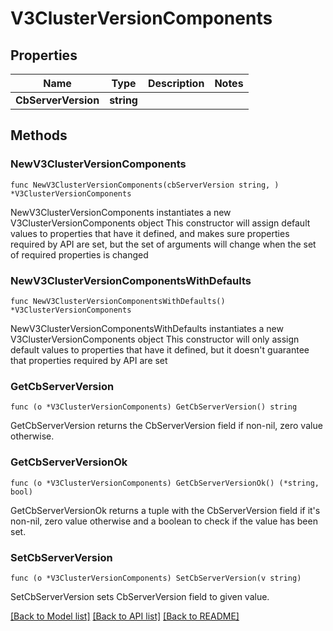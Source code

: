 # V3ClusterVersionComponents

## Properties

Name | Type | Description | Notes
------------ | ------------- | ------------- | -------------
**CbServerVersion** | **string** |  | 

## Methods

### NewV3ClusterVersionComponents

`func NewV3ClusterVersionComponents(cbServerVersion string, ) *V3ClusterVersionComponents`

NewV3ClusterVersionComponents instantiates a new V3ClusterVersionComponents object
This constructor will assign default values to properties that have it defined,
and makes sure properties required by API are set, but the set of arguments
will change when the set of required properties is changed

### NewV3ClusterVersionComponentsWithDefaults

`func NewV3ClusterVersionComponentsWithDefaults() *V3ClusterVersionComponents`

NewV3ClusterVersionComponentsWithDefaults instantiates a new V3ClusterVersionComponents object
This constructor will only assign default values to properties that have it defined,
but it doesn't guarantee that properties required by API are set

### GetCbServerVersion

`func (o *V3ClusterVersionComponents) GetCbServerVersion() string`

GetCbServerVersion returns the CbServerVersion field if non-nil, zero value otherwise.

### GetCbServerVersionOk

`func (o *V3ClusterVersionComponents) GetCbServerVersionOk() (*string, bool)`

GetCbServerVersionOk returns a tuple with the CbServerVersion field if it's non-nil, zero value otherwise
and a boolean to check if the value has been set.

### SetCbServerVersion

`func (o *V3ClusterVersionComponents) SetCbServerVersion(v string)`

SetCbServerVersion sets CbServerVersion field to given value.



[[Back to Model list]](../README.md#documentation-for-models) [[Back to API list]](../README.md#documentation-for-api-endpoints) [[Back to README]](../README.md)


